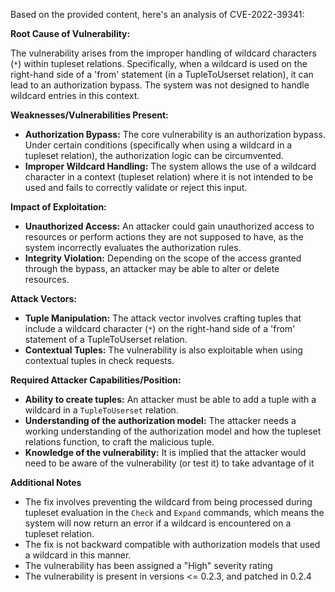 Based on the provided content, here's an analysis of CVE-2022-39341:

**Root Cause of Vulnerability:**

The vulnerability arises from the improper handling of wildcard characters (`*`) within tupleset relations. Specifically, when a wildcard is used on the right-hand side of a 'from' statement (in a TupleToUserset relation), it can lead to an authorization bypass. The system was not designed to handle wildcard entries in this context.

**Weaknesses/Vulnerabilities Present:**

- **Authorization Bypass:** The core vulnerability is an authorization bypass. Under certain conditions (specifically when using a wildcard in a tupleset relation), the authorization logic can be circumvented.
- **Improper Wildcard Handling:** The system allows the use of a wildcard character in a context (tupleset relation) where it is not intended to be used and fails to correctly validate or reject this input.

**Impact of Exploitation:**

- **Unauthorized Access:** An attacker could gain unauthorized access to resources or perform actions they are not supposed to have, as the system incorrectly evaluates the authorization rules.
- **Integrity Violation:**  Depending on the scope of the access granted through the bypass, an attacker may be able to alter or delete resources.

**Attack Vectors:**

- **Tuple Manipulation:** The attack vector involves crafting tuples that include a wildcard character (`*`) on the right-hand side of a 'from' statement of a TupleToUserset relation.
- **Contextual Tuples:** The vulnerability is also exploitable when using contextual tuples in check requests.

**Required Attacker Capabilities/Position:**

- **Ability to create tuples:** An attacker must be able to add a tuple with a wildcard in a `TupleToUserset` relation.
- **Understanding of the authorization model:** The attacker needs a working understanding of the authorization model and how the tupleset relations function, to craft the malicious tuple.
- **Knowledge of the vulnerability:** It is implied that the attacker would need to be aware of the vulnerability (or test it) to take advantage of it

**Additional Notes**

- The fix involves preventing the wildcard from being processed during tupleset evaluation in the `Check` and `Expand` commands, which means the system will now return an error if a wildcard is encountered on a tupleset relation.
- The fix is not backward compatible with authorization models that used a wildcard in this manner.
- The vulnerability has been assigned a "High" severity rating
- The vulnerability is present in versions <= 0.2.3, and patched in 0.2.4